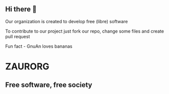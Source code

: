 ## Hi there 👋

Our organization is created to develop free (libre) software

To contribute to our project just fork our repo, change some files and create pull request

Fun fact - GnuAn loves bananas

# ZAURORG
## Free software, free society

